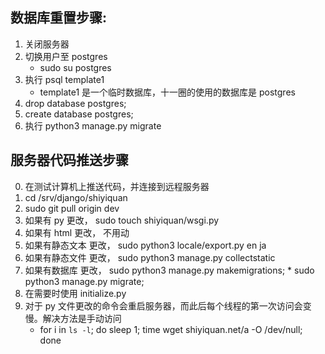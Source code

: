 ## 数据库重置步骤:
1. 关闭服务器
2. 切换用户至 postgres
	* sudo su postgres
3. 执行 psql template1
	* template1 是一个临时数据库，十一圈的使用的数据库是 postgres
4. drop database postgres;
5. create database postgres;
6. 执行 python3 manage.py migrate

## 服务器代码推送步骤
0. 在测试计算机上推送代码，并连接到远程服务器
1. cd /srv/django/shiyiquan
2. sudo git pull origin dev
3. 如果有 py		更改， sudo touch shiyiquan/wsgi.py
4. 如果有 html	更改， 不用动
5. 如果有静态文本	更改， sudo python3 locale/export.py en ja
6. 如果有静态文件	更改， sudo python3 manage.py collectstatic
7. 如果有数据库	更改， sudo python3 manage.py makemigrations; 
					* sudo python3 manage.py migrate; 
8. 在需要时使用 initialize.py
9. 对于 py 文件更改的命令会重启服务器，而此后每个线程的第一次访问会变慢。解决方法是手动访问
	* for i in `ls -l`; do sleep 1; time wget shiyiquan.net/a -O /dev/null; done

